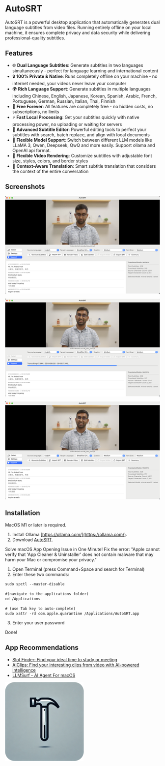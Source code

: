 # AutoSRT

AutoSRT is a powerful desktop application that automatically generates dual language subtitles from video files. Running entirely offline on your local machine, it ensures complete privacy and data security while delivering professional-quality subtitles.

## Features

- 🌐 **Dual Language Subtitles**: Generate subtitles in two languages simultaneously - perfect for language learning and international content
- 🔒 **100% Private & Native**: Runs completely offline on your machine - no internet needed, your videos never leave your computer
- 🌍 **Rich Language Support**: Generate subtitles in multiple languages including Chinese, English, Japanese, Korean, Spanish, Arabic, French, Portuguese, German, Russian, Italian, Thai, Finnish
- 💝 **Free Forever**: All features are completely free - no hidden costs, no subscriptions, no limits
- ⚡ **Fast Local Processing**: Get your subtitles quickly with native processing power, no uploading or waiting for servers
- 📝 **Advanced Subtitle Editor**: Powerful editing tools to perfect your subtitles with search, batch replace, and align with local documents
- 🤖 **Flexible Model Support**: Switch between different LLM models like LLaMA 3, Qwen, Deepseek, QwQ and more easily. Support ollama and OpenAI api format.
- 🎨 **Flexible Video Rendering**: Customize subtitles with adjustable font size, styles, colors, and border styles
- 🔄 **Context-Aware Translation**: Smart subtitle translation that considers the context of the entire conversation

## Screenshots

![Home](https://github.com/yyaadet/autosrt_page/blob/main/screenshots/home.png)

![Processing](https://github.com/yyaadet/autosrt_page/blob/main/screenshots/processing.png)

![Done](https://github.com/yyaadet/autosrt_page/blob/main/screenshots/done.png)


## Installation

MacOS M1 or later is required.

1. Install Ollama [https://ollama.com/](https://ollama.com/).
2. Download [AutoSRT](https://github.com/yyaadet/autosrt_page/releases).

Solve macOS App Opening Issue in One Minute!
Fix the error: "Apple cannot verify that 'App Cleaner & Uninstaller' does not contain malware that may harm your Mac or compromise your privacy."

1. Open Terminal (press Command+Space and search for Terminal)
2. Enter these two commands:
```
sudo spctl --master-disable

#(navigate to the applications folder)
cd /Applications 

# (use Tab key to auto-complete)
sudo xattr -rd com.apple.quarantine /Applications/AutoSRT.app 
```
3. Enter your user password

Done!

## App Recommendations 

- [Slot Finder: Find your ideal time to study or meeting](https://www.51zhi.com/)
- [AIClips: Find your interesting clips from video with AI-powered intelligence](https://yyaadet.github.io/aiclips/)
- [LLMSurf - AI Agent For macOS](https://github.com/yyaadet/llmsurf) 

![LLMSurf](https://raw.githubusercontent.com/yyaadet/llmsurf/main/images/logo.png)